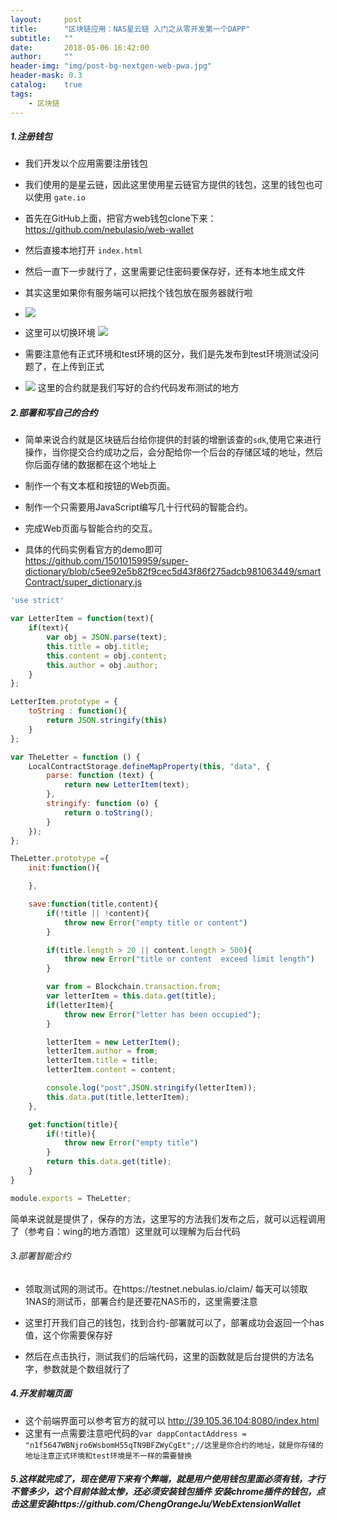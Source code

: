 ```yaml
---
layout:     post
title:      "区块链应用：NAS星云链 入门之从零开发第一个DAPP"
subtitle:   ""
date:       2018-05-06 16:42:00
author:     ""
header-img: "img/post-bg-nextgen-web-pwa.jpg"
header-mask: 0.3
catalog:    true
tags:
    - 区块链
---
```



##### 1.注册钱包
- 我们开发以个应用需要注册钱包
- 我们使用的是星云链，因此这里使用星云链官方提供的钱包，这里的钱包也可以使用 `gate.io`
- 首先在GitHub上面，把官方web钱包clone下来：https://github.com/nebulasio/web-wallet
- 然后直接本地打开 `index.html`
- 然后一直下一步就行了，这里需要记住密码要保存好，还有本地生成文件
- 其实这里如果你有服务端可以把找个钱包放在服务器就行啦
- ![](https://ws1.sinaimg.cn/large/9f723435gy1frd09786moj20tf0jyaaz.jpg)
- 这里可以切换环境
![](https://ws1.sinaimg.cn/large/9f723435gy1frd09vxhjij20ay08edfr.jpg)

- 需要注意他有正式环境和test环境的区分，我们是先发布到test环境测试没问题了，在上传到正式
- ![](https://ws1.sinaimg.cn/large/9f723435gy1frd0c9aeitj20y50hq0td.jpg) 这里的合约就是我们写好的合约代码发布测试的地方


##### 2.部署和写自己的合约
- 简单来说合约就是区块链后台给你提供的封装的增删该查的`sdk`,使用它来进行操作，当你提交合约成功之后，会分配给你一个后台的存储区域的地址，然后你后面存储的数据都在这个地址上

- 制作一个有文本框和按钮的Web页面。

- 制作一个只需要用JavaScript编写几十行代码的智能合约。

- 完成Web页面与智能合约的交互。
- 具体的代码实例看官方的demo即可 https://github.com/15010159959/super-dictionary/blob/c5ee92e5b82f9cec5d43f86f275adcb981063449/smartContract/super_dictionary.js



```javascript
'use strict'

var LetterItem = function(text){
    if(text){
        var obj = JSON.parse(text);
        this.title = obj.title;
        this.content = obj.content;
        this.author = obj.author;
    }
};

LetterItem.prototype = {
    toString : function(){
        return JSON.stringify(this)
    }
};

var TheLetter = function () {
    LocalContractStorage.defineMapProperty(this, "data", {
        parse: function (text) {
            return new LetterItem(text);
        },
        stringify: function (o) {
            return o.toString();
        }
    });
};

TheLetter.prototype ={
    init:function(){

    },

    save:function(title,content){
        if(!title || !content){
            throw new Error("empty title or content")
        }

        if(title.length > 20 || content.length > 500){
            throw new Error("title or content  exceed limit length")
        }

        var from = Blockchain.transaction.from;
        var letterItem = this.data.get(title);
        if(letterItem){
            throw new Error("letter has been occupied");
        }

        letterItem = new LetterItem();
        letterItem.author = from;
        letterItem.title = title;
        letterItem.content = content;

	    console.log("post",JSON.stringify(letterItem));
        this.data.put(title,letterItem);
    },

    get:function(title){
        if(!title){
            throw new Error("empty title")
        }
        return this.data.get(title);
    }
}

module.exports = TheLetter;
```
简单来说就是提供了，保存的方法，这里写的方法我们发布之后，就可以远程调用了（参考自：wing的地方酒馆）这里就可以理解为后台代码



###### 3.部署智能合约
- 领取测试网的测试币。在https://testnet.nebulas.io/claim/ 每天可以领取1NAS的测试币，部署合约是还要花NAS币的，这里需要注意

- 这里打开我们自己的钱包，找到合约-部署就可以了，部署成功会返回一个has值，这个你需要保存好
- 然后在点击执行，测试我们的后端代码，这里的函数就是后台提供的方法名字，参数就是个数组就行了


##### 4.开发前端页面
- 这个前端界面可以参考官方的就可以 http://39.105.36.104:8080/index.html
- 这里有一点需要注意吧代码的`var dappContactAddress = "n1f5647WBNjro6WsbomH55qTN9BFZWyCgEt";//这里是你合约的地址，就是你存储的地址注意正式环境和test环境是不一样的需要替换`

##### 5.这样就完成了，现在使用下来有个弊端，就是用户使用钱包里面必须有钱，才行不管多少，这个目前体验太惨，还必须安装钱包插件 安装chrome插件的钱包，点击这里安装https://github.com/ChengOrangeJu/WebExtensionWallet


